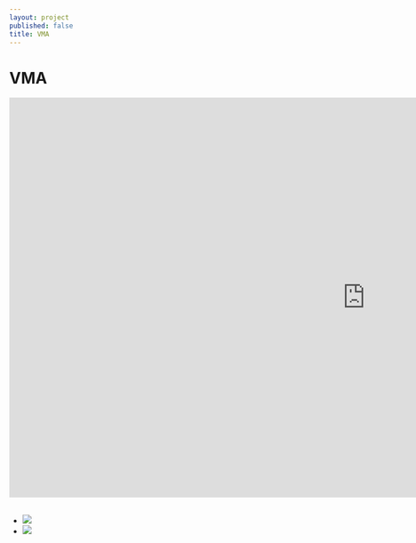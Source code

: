 ```yaml
---
layout: project
published: false
title: VMA
---
```




# VMA
<div class="flex-video">
<iframe width="1280" height="720" src="https://www.youtube.com/embed/khMPTCzOhWo" frameborder="0" allowfullscreen></iframe>
</div>

<br>

<ul class="clearing-thumbs" data-clearing>
  <li><a href="1.jpg"><img data-caption=" this drawing is called The Face of Ventspils. It is about what i saw in the faces of natives- arrogance, beauty, confidence...I tried to put it all in one face, and bird one the left side is just for fun...(kidding) The bird indicates freedom of the city, that the Ventspils is always developing...   -Marta Suharevska" src="1th.jpg"></a></li>
  <li><a href="2.jpg"><img data-caption="Sea- an open door to another world where doesn't exist any   mind  borders. They all are flushed away by the waves of the sea.   -Viktorija Zakarkeviča"  src="2th.jpg"></a></li>
</ul>